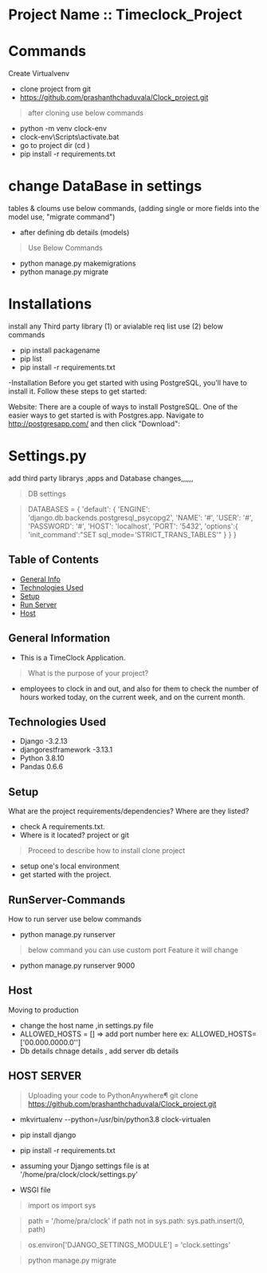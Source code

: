 # Project Name :: Timeclock_Project

# Commands 
Create Virtualvenv
- clone project from git
- https://github.com/prashanthchaduvala/Clock_project.git
> after cloning 
> use below commands
- python -m venv clock-env
- clock-env\Scripts\activate.bat 
- go to project dir (cd )
- pip install -r requirements.txt

# change DataBase in settings
tables & cloums use below commands, (adding single or more fields into the model use, "migrate command")
- after defining db details (models)
> Use Below Commands
- python manage.py makemigrations
- python manage.py migrate

# Installations
install any Third party library (1) or avialable req list use (2) below commands
- pip install packagename
- pip list
- pip install -r requirements.txt

-Installation
Before you get started with using PostgreSQL, you'll have to install it. Follow these steps to get started:

Website:
There are a couple of ways to install PostgreSQL. One of the easier ways to get started is with Postgres.app. Navigate to http://postgresapp.com/ and then click "Download":


# Settings.py
add third party librarys ,apps  and Database changes,,,,,,
>DB settings

> DATABASES = {
        'default': {
            'ENGINE': 'django.db.backends.postgresql_psycopg2',
            'NAME': '#',
            'USER': '#',
            'PASSWORD': '#',
            'HOST': 'localhost',
            'PORT': '5432',
            'options':{
                'init_command':"SET sql_mode='STRICT_TRANS_TABLES'"
            }
        }
    }


## Table of Contents
* [General Info](#general-information)
* [Technologies Used](#technologies-used)
* [Setup](#setup)
* [Run Server](#RunServer-Commands)
* [Host](#Host)


## General Information
- This is a TimeClock Application.
> What is the purpose of your project?
- employees to clock in and out, and also for them to check the number of hours worked today, on the current week, and on the current month. 



## Technologies Used
- Django -3.2.13
- djangorestframework -3.13.1
- Python 3.8.10
- Pandas 0.6.6


## Setup
What are the project requirements/dependencies? Where are they listed?
- check A requirements.txt.
- Where is it located? project or git

>Proceed to describe how to install 
clone project

- setup one's local environment 
- get started with the project.


## RunServer-Commands
How to run server  use below commands
- python manage.py runserver 
> below command you can use custom port 
> Feature it will change
- python manage.py runserver 9000



## Host
Moving to production 

- change the host name ,in settings.py file 
- ALLOWED_HOSTS = [] => add port number here ex: ALLOWED_HOSTS=['00.000.0000.0'']
- Db details chnage details , add server db details

## HOST SERVER
> Uploading your code to PythonAnywhere¶
> git clone https://github.com/prashanthchaduvala/Clock_project.git
- mkvirtualenv --python=/usr/bin/python3.8 clock-virtualen
- pip install django
- pip install -r requirements.txt
- assuming your Django settings file is at '/home/pra/clock/clock/settings.py'

- WSGI file
> import os
> import sys

> path = '/home/pra/clock'
> if path not in sys.path:
    sys.path.insert(0, path)

> os.environ['DJANGO_SETTINGS_MODULE'] = 'clock.settings'

> python manage.py migrate
